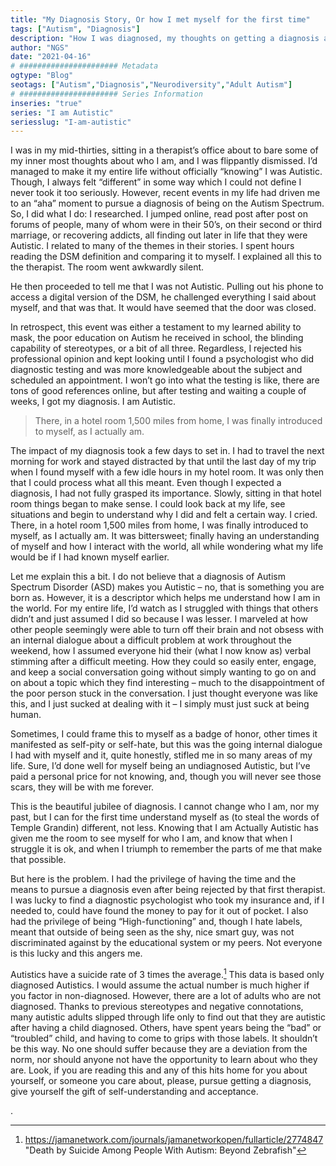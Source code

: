 ```yaml
---
title: "My Diagnosis Story, Or how I met myself for the first time"
tags: ["Autism", "Diagnosis"]
description: "How I was diagnosed, my thoughts on getting a diagnosis and what it meant to me"
author: "NGS"
date: "2021-04-16"
# ###################### Metadata
ogtype: "Blog"
seotags: ["Autism","Diagnosis","Neurodiversity","Adult Autism"]
# ###################### Series Information
inseries: "true"
series: "I am Autistic"
seriesslug: "I-am-autistic"
---
```


I was in my mid-thirties, sitting in a therapist’s office about to bare some of my inner most thoughts about who I am, and I was flippantly dismissed. I’d managed to make it my entire life without officially “knowing” I was Autistic. Though, I always felt “different” in some way which I could not define I never took it too seriously.  However, recent events in my life had driven me to an “aha” moment to pursue a diagnosis of being on the Autism Spectrum. So, I did what I do: I researched. I jumped online, read post after post on forums of people, many of whom were in their 50’s, on their second or third marriage, or recovering addicts, all finding out later in life that they were Autistic. I related to many of the themes in their stories. I spent hours reading the DSM definition and comparing it to myself. I explained all this to the therapist. The room went awkwardly silent. 

He then proceeded to tell me that I was not Autistic. Pulling out his phone to access a digital version of the DSM, he challenged everything I said about myself, and that was that. It would have seemed that the door was closed. 

In retrospect, this event was either a testament to my learned ability to mask, the poor education on Autism he received in school, the blinding capability of stereotypes, or a bit of all three. Regardless, I rejected his professional opinion and kept looking until I found a psychologist who did diagnostic testing and was more knowledgeable about the subject and scheduled an appointment. I won’t go into what the testing is like, there are tons of good references online, but after testing and waiting a couple of weeks, I got my diagnosis. I am Autistic.

>  There, in a hotel room 1,500 miles from home, I was finally introduced to myself, as I actually am.

The impact of my diagnosis took a few days to set in. I had to travel the next morning for work and stayed distracted by that until the last day of my trip when I found myself with a few idle hours in my hotel room. It was only then that I could process what all this meant. Even though I expected a diagnosis, I had not fully grasped its importance. Slowly, sitting in that hotel room things began to make sense. I could look back at my life, see situations and begin to understand why I did and felt a certain way. I cried. There, in a hotel room 1,500 miles from home, I was finally introduced to myself, as I actually am. It was bittersweet; finally having an understanding of myself and how I interact with the world, all while wondering what my life would be if I had known myself earlier. 

Let me explain this a bit. I do not believe that a diagnosis of Autism Spectrum Disorder (ASD) makes you Autistic – no, that is something you are born as. However, it is a descriptor which helps me understand how I am in the world. For my entire life, I’d watch as I struggled with things that others didn’t and just assumed I did so because I was lesser. I marveled at how other people seemingly were able to turn off their brain and not obsess with an internal dialogue about a difficult problem at work throughout the weekend, how I assumed everyone hid their (what I now know as) verbal stimming after a difficult meeting. How they could so easily enter, engage, and keep a social conversation going without simply wanting to go on and on about a topic which they find interesting – much to the disappointment of the poor person stuck in the conversation. I just thought everyone was like this, and I just sucked at dealing with it – I simply must just suck at being human. 

Sometimes, I could frame this to myself as a badge of honor, other times it manifested as self-pity or self-hate, but this was the going internal dialogue I had with myself and it, quite honestly, stifled me in so many areas of my life. Sure, I’d done well for myself being an undiagnosed Autistic, but I’ve paid a personal price for not knowing, and, though you will never see those scars, they will be with me forever. 

This is the beautiful jubilee of diagnosis. I cannot change who I am, nor my past, but I can for the first time understand myself as (to steal the words of Temple Grandin) different, not less.  Knowing that I am Actually Autistic has given me the room to see myself for who I am, and know that when I struggle it is ok, and when I triumph to remember the parts of me that make that possible. 

But here is the problem. I had the privilege of having the time and the means to pursue a diagnosis even after being rejected by that first therapist. I was lucky to find a diagnostic psychologist who took my insurance and, if I needed to, could have found the money to pay for it out of pocket. I also had the privilege of being “High-functioning” and, though I hate labels, meant that outside of being seen as the shy, nice smart guy, was not discriminated against by the educational system or my peers. Not everyone is this lucky and this angers me. 

Autistics have a suicide rate of 3 times the average.[^1] This data is based only diagnosed Autistics. I would assume the actual number is much higher if you factor in non-diagnosed. However, there are a lot of adults who are not diagnosed. Thanks to previous stereotypes and negative connotations, many autistic adults slipped through life  only to find out that they are autistic after having a child diagnosed. Others, have spent years being the “bad” or “troubled” child, and having to come to grips with those labels. It shouldn’t be this way. No one should suffer because they are a deviation from the norm, nor should anyone not have the opportunity to learn about who they are. Look, if you are reading this and any of this hits home for you about yourself, or someone you care about, please, pursue getting a diagnosis, give yourself the gift of self-understanding and acceptance. 

[^1]: https://jamanetwork.com/journals/jamanetworkopen/fullarticle/2774847	"Death by Suicide Among People With Autism: Beyond Zebrafish"

. 
